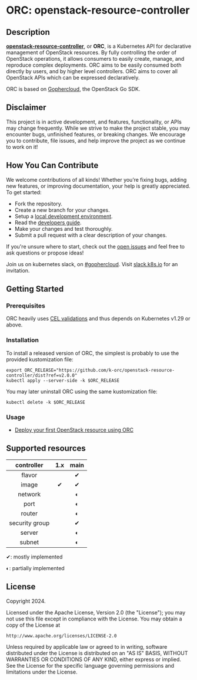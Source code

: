 # ORC: openstack-resource-controller

## Description

[**openstack-resource-controller**][orc], or **ORC**, is a Kubernetes API for
declarative management of OpenStack resources. By fully controlling the order
of OpenStack operations, it allows consumers to easily create, manage, and
reproduce complex deployments. ORC aims to be easily consumed both directly by
users, and by higher level controllers. ORC aims to cover all OpenStack APIs
which can be expressed declaratively.

ORC is based on [Gophercloud][gophercloud], the OpenStack Go SDK.

[orc]: https://github.com/k-orc/openstack-resource-controller
[gophercloud]: https://github.com/gophercloud/gophercloud

## Disclaimer

This project is in active development, and features, functionality, or APIs may
change frequently. While we strive to make the project stable, you may
encounter bugs, unfinished features, or breaking changes. We encourage you to
contribute, file issues, and help improve the project as we continue to work on
it!

## How You Can Contribute

We welcome contributions of all kinds! Whether you’re fixing bugs, adding new features, or improving documentation, your help is greatly appreciated. To get started:

* Fork the repository.
* Create a new branch for your changes.
* Setup a [local development environment](https://k-orc.cloud/development/quickstart/).
* Read the [developers guide](https://k-orc.cloud/development/).
* Make your changes and test thoroughly.
* Submit a pull request with a clear description of your changes.

If you're unsure where to start, check out the [open issues](https://github.com/k-orc/openstack-resource-controller/issues) and feel free to ask
questions or propose ideas!

Join us on kubernetes slack, on [#gophercloud](https://kubernetes.slack.com/archives/C05G4NJ6P6X). Visit [slack.k8s.io](https://slack.k8s.io) for an invitation.

## Getting Started

### Prerequisites

ORC heavily uses [CEL validations](https://kubernetes.io/docs/tasks/extend-kubernetes/custom-resources/custom-resource-definitions/#validation-rules) and thus depends on Kubernetes v1.29 or above.

### Installation

To install a released version of ORC, the simplest is probably to use the provided kustomization file:

```
export ORC_RELEASE="https://github.com/k-orc/openstack-resource-controller/dist?ref=v2.0.0"
kubectl apply --server-side -k $ORC_RELEASE
```

You may later uninstall ORC using the same kustomization file:
```
kubectl delete -k $ORC_RELEASE
```

### Usage

* [Deploy your first OpenStack resource using ORC](https://k-orc.cloud/getting-started/)

## Supported resources

| **controller** | **1.x** | **main** |
|:--------------:|:-------:|:--------:|
| flavor         |         |     ✔    |
| image          |    ✔    |     ✔    |
| network        |         |     ◐    |
| port           |         |     ◐    |
| router         |         |     ◐    |
| security group |         |     ✔    |
| server         |         |     ◐    |
| subnet         |         |     ◐    |

✔: mostly implemented

◐: partially implemented

## License

Copyright 2024.

Licensed under the Apache License, Version 2.0 (the "License");
you may not use this file except in compliance with the License.
You may obtain a copy of the License at

    http://www.apache.org/licenses/LICENSE-2.0

Unless required by applicable law or agreed to in writing, software
distributed under the License is distributed on an "AS IS" BASIS,
WITHOUT WARRANTIES OR CONDITIONS OF ANY KIND, either express or implied.
See the License for the specific language governing permissions and
limitations under the License.

